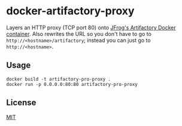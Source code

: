 # docker-artifactory-proxy

Layers an HTTP proxy (TCP port 80) onto [JFrog's Artifactory Docker
container][jfrog]. Also rewrites the URL so you don't have to go to
`http://<hostname>/artifactory`; instead you can just go to `http://<hostname>`.

## Usage

    docker build -t artifactory-pro-proxy .
    docker run -p 0.0.0.0:80:80 artifactory-pro-proxy

## License

[MIT][license]



[jfrog]:   https://bintray.com/jfrog/product/artifactory/download
[license]: /LICENSE
